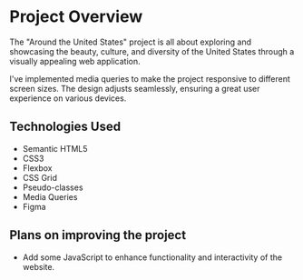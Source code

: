 # Project Overview

The "Around the United States" project is all about exploring and showcasing the beauty, culture, and diversity of the United States through a visually appealing web application.

I've implemented media queries to make the project responsive to different screen sizes. The design adjusts seamlessly, ensuring a great user experience on various devices.

## Technologies Used

- Semantic HTML5
- CSS3
- Flexbox
- CSS Grid
- Pseudo-classes
- Media Queries
- Figma

## Plans on improving the project

- Add some JavaScript to enhance functionality and interactivity of the website.
